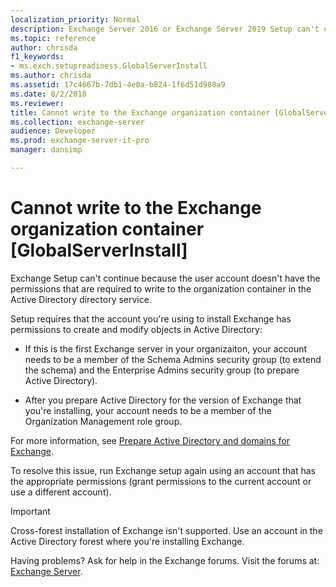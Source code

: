 ```yaml
---
localization_priority: Normal
description: Exchange Server 2016 or Exchange Server 2019 Setup can't continue because the user account doesn't have the required permissions.
ms.topic: reference
author: chrisda
f1_keywords:
- ms.exch.setupreadiness.GlobalServerInstall
ms.author: chrisda
ms.assetid: 17c4667b-7db1-4e0a-b824-1f6d51d980a9
ms.date: 8/2/2018
ms.reviewer: 
title: Cannot write to the Exchange organization container [GlobalServerInstall]
ms.collection: exchange-server
audience: Developer
ms.prod: exchange-server-it-pro
manager: dansimp

---
```


# Cannot write to the Exchange organization container [GlobalServerInstall]

Exchange Setup can't continue because the user account doesn't have the permissions that are required to write to the organization container in the Active Directory directory service.

Setup requires that the account you're using to install Exchange has permissions to create and modify objects in Active Directory:

- If this is the first Exchange server in your organizaiton, your account needs to be a member of the Schema Admins security group (to extend the schema) and the Enterprise Admins security group (to prepare Active Directory).

- After you prepare Active Directory for the version of Exchange that you're installing, your account needs to be a member of the Organization Management role group.

For more information, see [Prepare Active Directory and domains for Exchange](../prepare-ad-and-domains.md).

To resolve this issue, run Exchange setup again using an account that has the appropriate permissions (grant permissions to the current account or use a different account).


> [!IMPORTANT]
> Cross-forest installation of Exchange isn't supported. Use an account in the Active Directory forest where you're installing Exchange.

Having problems? Ask for help in the Exchange forums. Visit the forums at: [Exchange Server](https://go.microsoft.com/fwlink/p/?linkId=60612).

